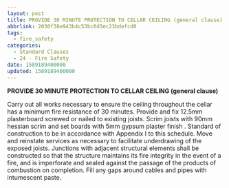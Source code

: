 ```yaml
---
layout: post
title: PROVIDE 30 MINUTE PROTECTION TO CELLAR CEILING (general clause)
abbrlink: 2030f38e943b4c53bc6d3ec23bdefcd0
tags:
  - fire_safety
categories:
  - Standard Clauses
  - 24 - Fire Safety
date: 1589189400000
updated: 1589189400000
---
```


**PROVIDE 30 MINUTE PROTECTION TO CELLAR CEILING (general clause)**

Carry out all works necessary to ensure the ceiling throughout the cellar has a minimum fire resistance of 30 minutes. Provide and fix 12.5mm plasterboard screwed or nailed to existing joists. Scrim joists with 90mm hessian scrim and set boards with 5mm gypsum plaster finish . Standard of construction to be in accordance with Appendix I to this schedule. Move and reinstate services as necessary to facilitate underdrawing of the exposed joists. Junctions with adjacent structural elements shall be constructed so that the structure maintains its fire integrity in the event of a fire, and is imperforate and sealed against the passage of the products of combustion on completion. Fill any gaps around cables and pipes with intumescent paste.
